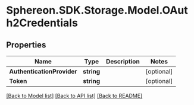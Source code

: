 # Sphereon.SDK.Storage.Model.OAuth2Credentials
## Properties

Name | Type | Description | Notes
------------ | ------------- | ------------- | -------------
**AuthenticationProvider** | **string** |  | [optional] 
**Token** | **string** |  | [optional] 

[[Back to Model list]](../README.md#documentation-for-models) [[Back to API list]](../README.md#documentation-for-api-endpoints) [[Back to README]](../README.md)

